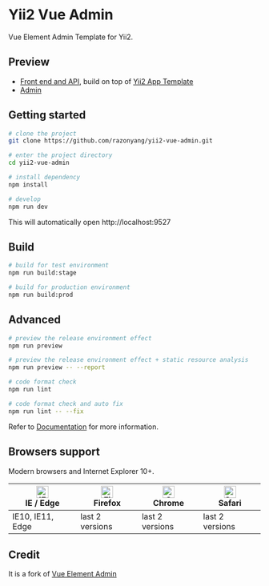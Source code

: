 Yii2 Vue Admin
==============

Vue Element Admin Template for Yii2.

Preview
-------

- [Front end and API](https://yii.errlogs.com), build on top of [Yii2 App Template](https://github.com/razonyang/yii2-app-template)
- [Admin](https://admin.yii.errlogs.com)

Getting started
---------------

```bash
# clone the project
git clone https://github.com/razonyang/yii2-vue-admin.git

# enter the project directory
cd yii2-vue-admin

# install dependency
npm install

# develop
npm run dev
```

This will automatically open http://localhost:9527

Build
-----

```bash
# build for test environment
npm run build:stage

# build for production environment
npm run build:prod
```

Advanced
--------

```bash
# preview the release environment effect
npm run preview

# preview the release environment effect + static resource analysis
npm run preview -- --report

# code format check
npm run lint

# code format check and auto fix
npm run lint -- --fix
```

Refer to [Documentation](https://panjiachen.github.io/vue-element-admin-site/guide/essentials/deploy.html) for more information.

Browsers support
----------------

Modern browsers and Internet Explorer 10+.

| [<img src="https://raw.githubusercontent.com/alrra/browser-logos/master/src/edge/edge_48x48.png" alt="IE / Edge" width="24px" height="24px" />](https://godban.github.io/browsers-support-badges/)</br>IE / Edge | [<img src="https://raw.githubusercontent.com/alrra/browser-logos/master/src/firefox/firefox_48x48.png" alt="Firefox" width="24px" height="24px" />](https://godban.github.io/browsers-support-badges/)</br>Firefox | [<img src="https://raw.githubusercontent.com/alrra/browser-logos/master/src/chrome/chrome_48x48.png" alt="Chrome" width="24px" height="24px" />](https://godban.github.io/browsers-support-badges/)</br>Chrome | [<img src="https://raw.githubusercontent.com/alrra/browser-logos/master/src/safari/safari_48x48.png" alt="Safari" width="24px" height="24px" />](https://godban.github.io/browsers-support-badges/)</br>Safari |
| --------- | --------- | --------- | --------- |
| IE10, IE11, Edge| last 2 versions| last 2 versions| last 2 versions

Credit
------

It is a fork of [Vue Element Admin](https://github.com/PanJiaChen/vue-element-admin)

